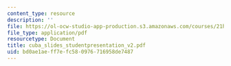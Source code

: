 ```yaml
---
content_type: resource
description: ''
file: https://ol-ocw-studio-app-production.s3.amazonaws.com/courses/21h-802-modern-latin-america-1808-present-revolution-dictatorship-democracy-spring-2005/bd0ae1aeff7efc580976716958de7487_cuba_slides_studentpresentation_v2.pdf
file_type: application/pdf
resourcetype: Document
title: cuba_slides_studentpresentation_v2.pdf
uid: bd0ae1ae-ff7e-fc58-0976-716958de7487
---
```

